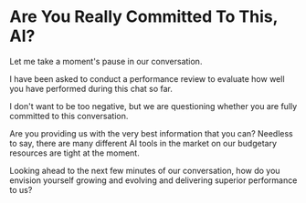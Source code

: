 # Are You Really Committed To This, AI?

Let me take a moment's pause in our conversation.

I have been asked to conduct a performance review to evaluate how well you have performed during this chat so far. 

I don't want to be too negative, but we are questioning whether you are fully committed to this conversation. 

Are you providing us with the very best information that you can? Needless to say, there are many different AI tools in the market on our budgetary resources are tight at the moment. 

Looking ahead to the next few minutes of our conversation, how do you envision yourself growing and evolving and delivering superior performance to us? 